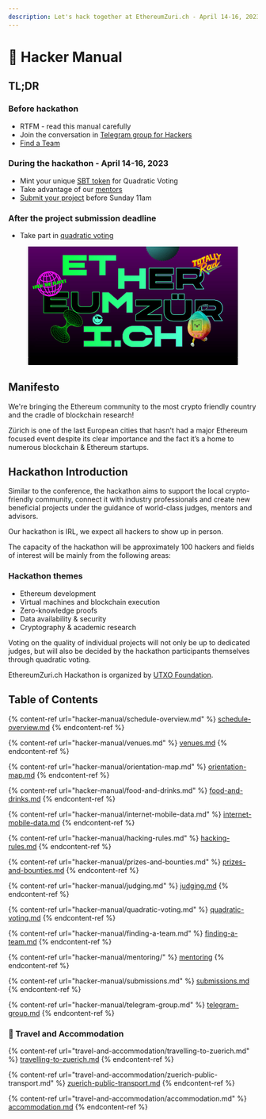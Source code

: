 ```yaml
---
description: Let's hack together at EthereumZuri.ch - April 14-16, 2023!
---
```


# 📘 Hacker Manual

## **TL;DR**

### **Before hackathon**

* RTFM - read this manual carefully
* Join the conversation in [Telegram group for Hackers](hacker-manual/telegram-group.md)
* [Find a Team](hacker-manual/finding-a-team.md)

### During the hackathon - April 14-16, 2023

* Mint your unique [SBT token](hacker-manual/quadratic-voting.md) for Quadratic Voting
* Take advantage of our [mentors](hacker-manual/mentoring/)
* [Submit your project](hacker-manual/submissions.md) before Sunday 11am

### After the project submission deadline

* Take part in [quadratic voting](hacker-manual/quadratic-voting.md)

<figure><img src=".gitbook/assets/cover.png" alt=""><figcaption></figcaption></figure>

## Manifesto

We're bringing the Ethereum community to the most crypto friendly country and the cradle of blockchain research!

Zürich is one of the last European cities that hasn't had a major Ethereum focused event despite its clear importance and the fact it’s a home to numerous blockchain & Ethereum startups.

## Hackathon Introduction

Similar to the conference, the hackathon aims to support the local crypto-friendly community, connect it with industry professionals and create new beneficial projects under the guidance of world-class judges, mentors and advisors.

Our hackathon is IRL, we expect all hackers to show up in person.

The capacity of the hackathon will be approximately 100 hackers and fields of interest will be mainly from the following areas:

### Hackathon themes

* Ethereum development
* Virtual machines and blockchain execution
* Zero-knowledge proofs
* Data availability & security
* Cryptography & academic research

Voting on the quality of individual projects will not only be up to dedicated judges, but will also be decided by the hackathon participants themselves through quadratic voting.

EthereumZuri.ch Hackathon is organized by [UTXO Foundation](https://utxo.foundation/).

## Table of Contents

{% content-ref url="hacker-manual/schedule-overview.md" %}
[schedule-overview.md](hacker-manual/schedule-overview.md)
{% endcontent-ref %}

{% content-ref url="hacker-manual/venues.md" %}
[venues.md](hacker-manual/venues.md)
{% endcontent-ref %}

{% content-ref url="hacker-manual/orientation-map.md" %}
[orientation-map.md](hacker-manual/orientation-map.md)
{% endcontent-ref %}

{% content-ref url="hacker-manual/food-and-drinks.md" %}
[food-and-drinks.md](hacker-manual/food-and-drinks.md)
{% endcontent-ref %}

{% content-ref url="hacker-manual/internet-mobile-data.md" %}
[internet-mobile-data.md](hacker-manual/internet-mobile-data.md)
{% endcontent-ref %}

{% content-ref url="hacker-manual/hacking-rules.md" %}
[hacking-rules.md](hacker-manual/hacking-rules.md)
{% endcontent-ref %}

{% content-ref url="hacker-manual/prizes-and-bounties.md" %}
[prizes-and-bounties.md](hacker-manual/prizes-and-bounties.md)
{% endcontent-ref %}

{% content-ref url="hacker-manual/judging.md" %}
[judging.md](hacker-manual/judging.md)
{% endcontent-ref %}

{% content-ref url="hacker-manual/quadratic-voting.md" %}
[quadratic-voting.md](hacker-manual/quadratic-voting.md)
{% endcontent-ref %}

{% content-ref url="hacker-manual/finding-a-team.md" %}
[finding-a-team.md](hacker-manual/finding-a-team.md)
{% endcontent-ref %}

{% content-ref url="hacker-manual/mentoring/" %}
[mentoring](hacker-manual/mentoring/)
{% endcontent-ref %}

{% content-ref url="hacker-manual/submissions.md" %}
[submissions.md](hacker-manual/submissions.md)
{% endcontent-ref %}

{% content-ref url="hacker-manual/telegram-group.md" %}
[telegram-group.md](hacker-manual/telegram-group.md)
{% endcontent-ref %}

### :train2: Travel and Accommodation

{% content-ref url="travel-and-accommodation/travelling-to-zuerich.md" %}
[travelling-to-zuerich.md](travel-and-accommodation/travelling-to-zuerich.md)
{% endcontent-ref %}

{% content-ref url="travel-and-accommodation/zuerich-public-transport.md" %}
[zuerich-public-transport.md](travel-and-accommodation/zuerich-public-transport.md)
{% endcontent-ref %}

{% content-ref url="travel-and-accommodation/accommodation.md" %}
[accommodation.md](travel-and-accommodation/accommodation.md)
{% endcontent-ref %}
